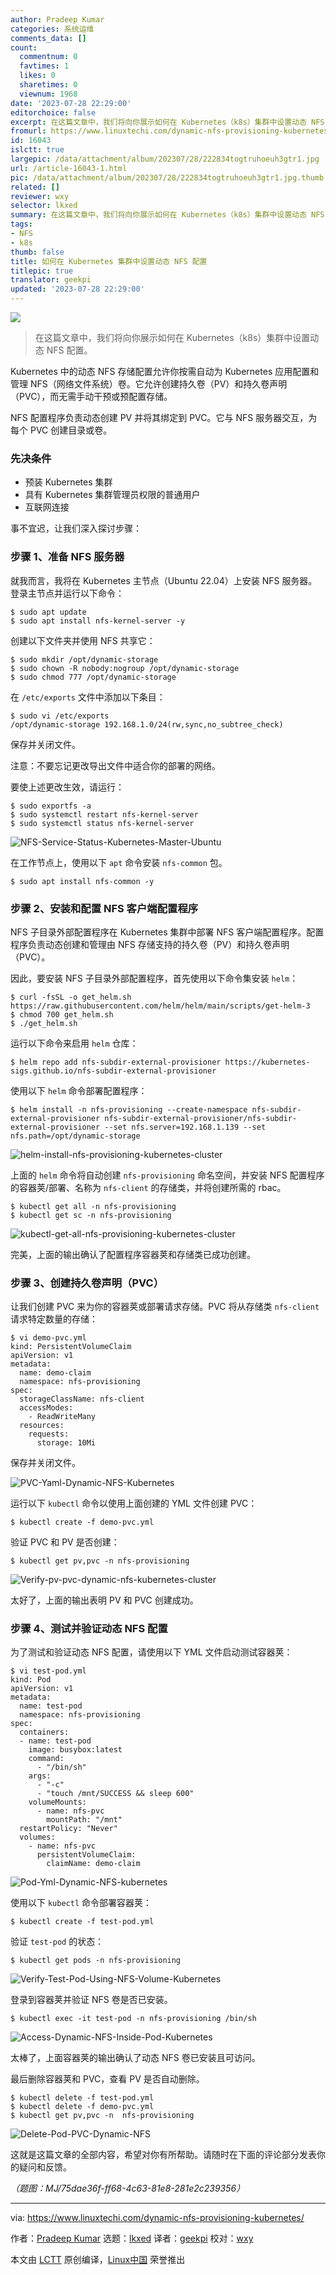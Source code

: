 ```yaml
---
author: Pradeep Kumar
categories: 系统运维
comments_data: []
count:
  commentnum: 0
  favtimes: 1
  likes: 0
  sharetimes: 0
  viewnum: 1968
date: '2023-07-28 22:29:00'
editorchoice: false
excerpt: 在这篇文章中，我们将向你展示如何在 Kubernetes（k8s）集群中设置动态 NFS 配置。
fromurl: https://www.linuxtechi.com/dynamic-nfs-provisioning-kubernetes/
id: 16043
islctt: true
largepic: /data/attachment/album/202307/28/222834togtruhoeuh3gtr1.jpg
url: /article-16043-1.html
pic: /data/attachment/album/202307/28/222834togtruhoeuh3gtr1.jpg.thumb.jpg
related: []
reviewer: wxy
selector: lkxed
summary: 在这篇文章中，我们将向你展示如何在 Kubernetes（k8s）集群中设置动态 NFS 配置。
tags:
- NFS
- k8s
thumb: false
title: 如何在 Kubernetes 集群中设置动态 NFS 配置
titlepic: true
translator: geekpi
updated: '2023-07-28 22:29:00'
---
```


![](/data/attachment/album/202307/28/222834togtruhoeuh3gtr1.jpg)



> 
> 在这篇文章中，我们将向你展示如何在 Kubernetes（k8s）集群中设置动态 NFS 配置。
> 
> 
> 


Kubernetes 中的动态 NFS 存储配置允许你按需自动为 Kubernetes 应用配置和管理 NFS（网络文件系统）卷。它允许创建持久卷（PV）和持久卷声明（PVC），而无需手动干预或预配置存储。


NFS 配置程序负责动态创建 PV 并将其绑定到 PVC。它与 NFS 服务器交互，为每个 PVC 创建目录或卷。


### 先决条件


* 预装 Kubernetes 集群
* 具有 Kubernetes 集群管理员权限的普通用户
* 互联网连接


事不宜迟，让我们深入探讨步骤：


### 步骤 1、准备 NFS 服务器


就我而言，我将在 Kubernetes 主节点（Ubuntu 22.04）上安装 NFS 服务器。登录主节点并运行以下命令：



```
$ sudo apt update
$ sudo apt install nfs-kernel-server -y

```

创建以下文件夹并使用 NFS 共享它：



```
$ sudo mkdir /opt/dynamic-storage
$ sudo chown -R nobody:nogroup /opt/dynamic-storage
$ sudo chmod 777 /opt/dynamic-storage

```

在 `/etc/exports` 文件中添加以下条目：



```
$ sudo vi /etc/exports
/opt/dynamic-storage 192.168.1.0/24(rw,sync,no_subtree_check)

```

保存并关闭文件。


注意：不要忘记更改导出文件中适合你的部署的网络。


要使上述更改生效，请运行：



```
$ sudo exportfs -a
$ sudo systemctl restart nfs-kernel-server
$ sudo systemctl status nfs-kernel-server

```

![NFS-Service-Status-Kubernetes-Master-Ubuntu](/data/attachment/album/202307/28/223041bzx61xy1g16ktzsi.jpg)


在工作节点上，使用以下 `apt` 命令安装 `nfs-common` 包。



```
$ sudo apt install nfs-common -y

```

### 步骤 2、安装和配置 NFS 客户端配置程序


NFS 子目录外部配置程序在 Kubernetes 集群中部署 NFS 客户端配置程序。配置程序负责动态创建和管理由 NFS 存储支持的持久卷（PV）和持久卷声明（PVC）。


因此，要安装 NFS 子目录外部配置程序，首先使用以下命令集安装 `helm`：



```
$ curl -fsSL -o get_helm.sh https://raw.githubusercontent.com/helm/helm/main/scripts/get-helm-3
$ chmod 700 get_helm.sh
$ ./get_helm.sh

```

运行以下命令来启用 `helm` 仓库：



```
$ helm repo add nfs-subdir-external-provisioner https://kubernetes-sigs.github.io/nfs-subdir-external-provisioner

```

使用以下 `helm` 命令部署配置程序：



```
$ helm install -n nfs-provisioning --create-namespace nfs-subdir-external-provisioner nfs-subdir-external-provisioner/nfs-subdir-external-provisioner --set nfs.server=192.168.1.139 --set nfs.path=/opt/dynamic-storage

```

![helm-install-nfs-provisioning-kubernetes-cluster](/data/attachment/album/202307/28/223102j8wpwx1p7xmxzvpr.jpg)


上面的 `helm` 命令将自动创建 `nfs-provisioning` 命名空间，并安装 NFS 配置程序的容器荚/部署、名称为 `nfs-client` 的存储类，并将创建所需的 rbac。



```
$ kubectl get all -n nfs-provisioning
$ kubectl get sc -n nfs-provisioning

```

![kubectl-get-all-nfs-provisioning-kubernetes-cluster](/data/attachment/album/202307/28/223115t81slq74u9q8ddss.jpg)


完美，上面的输出确认了配置程序容器荚和存储类已成功创建。


### 步骤 3、创建持久卷声明（PVC）


让我们创建 PVC 来为你的容器荚或部署请求存储。PVC 将从存储类 `nfs-client` 请求特定数量的存储：



```
$ vi demo-pvc.yml
kind: PersistentVolumeClaim
apiVersion: v1
metadata:
  name: demo-claim
  namespace: nfs-provisioning
spec:
  storageClassName: nfs-client
  accessModes:
    - ReadWriteMany
  resources:
    requests:
      storage: 10Mi

```

保存并关闭文件。


![PVC-Yaml-Dynamic-NFS-Kubernetes](/data/attachment/album/202307/28/223127zwz9zy98yy80ity1.jpg)


运行以下 `kubectl` 命令以使用上面创建的 YML 文件创建 PVC：



```
$ kubectl create -f demo-pvc.yml

```

验证 PVC 和 PV 是否创建：



```
$ kubectl get pv,pvc -n nfs-provisioning

```

![Verify-pv-pvc-dynamic-nfs-kubernetes-cluster](/data/attachment/album/202307/28/223143i0jiziu2dnk2pi9z.jpg)


太好了，上面的输出表明 PV 和 PVC 创建成功。


### 步骤 4、测试并验证动态 NFS 配置


为了测试和验证动态 NFS 配置，请使用以下 YML 文件启动测试容器荚：



```
$ vi test-pod.yml
kind: Pod
apiVersion: v1
metadata:
  name: test-pod
  namespace: nfs-provisioning
spec:
  containers:
  - name: test-pod
    image: busybox:latest
    command:
      - "/bin/sh"
    args:
      - "-c"
      - "touch /mnt/SUCCESS && sleep 600"
    volumeMounts:
      - name: nfs-pvc
        mountPath: "/mnt"
  restartPolicy: "Never"
  volumes:
    - name: nfs-pvc
      persistentVolumeClaim:
        claimName: demo-claim

```

![Pod-Yml-Dynamic-NFS-kubernetes](/data/attachment/album/202307/28/223216ib8gmhkqzhmmagfq.jpg)


使用以下 `kubectl` 命令部署容器荚：



```
$ kubectl create -f test-pod.yml

```

验证 `test-pod` 的状态：



```
$ kubectl get pods -n nfs-provisioning

```

![Verify-Test-Pod-Using-NFS-Volume-Kubernetes](/data/attachment/album/202307/28/223241kwy855mbwz5jm5wb.jpg)


登录到容器荚并验证 NFS 卷是否已安装。



```
$ kubectl exec -it test-pod -n nfs-provisioning /bin/sh

```

![Access-Dynamic-NFS-Inside-Pod-Kubernetes](/data/attachment/album/202307/28/223252dsbotdzi1zoofcys.jpg)


太棒了，上面容器荚的输出确认了动态 NFS 卷已安装且可访问。


最后删除容器荚和 PVC，查看 PV 是否自动删除。



```
$ kubectl delete -f test-pod.yml
$ kubectl delete -f demo-pvc.yml
$ kubectl get pv,pvc -n  nfs-provisioning

```

![Delete-Pod-PVC-Dynamic-NFS](/data/attachment/album/202307/28/223303b51o55ou5oxo1xwl.jpg)


这就是这篇文章的全部内容，希望对你有所帮助。请随时在下面的评论部分发表你的疑问和反馈。


*（题图：MJ/75dae36f-ff68-4c63-81e8-281e2c239356）*




---


via: <https://www.linuxtechi.com/dynamic-nfs-provisioning-kubernetes/>


作者：[Pradeep Kumar](https://www.linuxtechi.com/author/pradeep/) 选题：[lkxed](https://github.com/lkxed/) 译者：[geekpi](https://github.com/geekpi) 校对：[wxy](https://github.com/wxy)


本文由 [LCTT](https://github.com/LCTT/TranslateProject) 原创编译，[Linux中国](https://linux.cn/) 荣誉推出